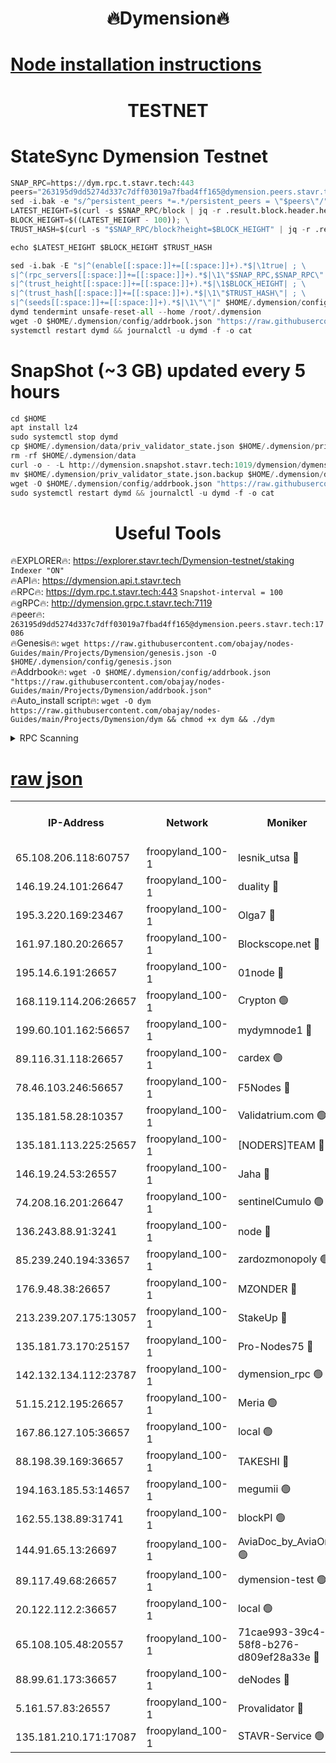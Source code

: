 <h1 align="center"> 🔥Dymension🔥</h1>

[Node installation instructions](https://github.com/obajay/nodes-Guides/tree/main/Projects/Dymension)
=

<h1 align="center"> TESTNET</h1>

# StateSync Dymension Testnet
```python
SNAP_RPC=https://dym.rpc.t.stavr.tech:443
peers="263195d9dd5274d337c7dff03019a7fbad4ff165@dymension.peers.stavr.tech:17086"
sed -i.bak -e "s/^persistent_peers *=.*/persistent_peers = \"$peers\"/" $HOME/.dymension/config/config.toml
LATEST_HEIGHT=$(curl -s $SNAP_RPC/block | jq -r .result.block.header.height); \
BLOCK_HEIGHT=$((LATEST_HEIGHT - 100)); \
TRUST_HASH=$(curl -s "$SNAP_RPC/block?height=$BLOCK_HEIGHT" | jq -r .result.block_id.hash)

echo $LATEST_HEIGHT $BLOCK_HEIGHT $TRUST_HASH

sed -i.bak -E "s|^(enable[[:space:]]+=[[:space:]]+).*$|\1true| ; \
s|^(rpc_servers[[:space:]]+=[[:space:]]+).*$|\1\"$SNAP_RPC,$SNAP_RPC\"| ; \
s|^(trust_height[[:space:]]+=[[:space:]]+).*$|\1$BLOCK_HEIGHT| ; \
s|^(trust_hash[[:space:]]+=[[:space:]]+).*$|\1\"$TRUST_HASH\"| ; \
s|^(seeds[[:space:]]+=[[:space:]]+).*$|\1\"\"|" $HOME/.dymension/config/config.toml
dymd tendermint unsafe-reset-all --home /root/.dymension
wget -O $HOME/.dymension/config/addrbook.json "https://raw.githubusercontent.com/obajay/nodes-Guides/main/Projects/Dymension/addrbook.json"
systemctl restart dymd && journalctl -u dymd -f -o cat

```
# SnapShot (~3 GB) updated every 5 hours
```python
cd $HOME
apt install lz4
sudo systemctl stop dymd
cp $HOME/.dymension/data/priv_validator_state.json $HOME/.dymension/priv_validator_state.json.backup
rm -rf $HOME/.dymension/data
curl -o - -L http://dymension.snapshot.stavr.tech:1019/dymension/dymension-snap.tar.lz4 | lz4 -c -d - | tar -x -C $HOME/.dymension --strip-components 2
mv $HOME/.dymension/priv_validator_state.json.backup $HOME/.dymension/data/priv_validator_state.json
wget -O $HOME/.dymension/config/addrbook.json "https://raw.githubusercontent.com/obajay/nodes-Guides/main/Projects/Dymension/addrbook.json"
sudo systemctl restart dymd && journalctl -u dymd -f -o cat
```

 <h1 align="center"> Useful Tools</h1>

🔥EXPLORER🔥:     https://explorer.stavr.tech/Dymension-testnet/staking        `Indexer "ON"` \
🔥API🔥:          https://dymension.api.t.stavr.tech \
🔥RPC🔥:          https://dym.rpc.t.stavr.tech:443                  `Snapshot-interval = 100` \
🔥gRPC🔥:         http://dymension.grpc.t.stavr.tech:7119 \
🔥peer🔥:         `263195d9dd5274d337c7dff03019a7fbad4ff165@dymension.peers.stavr.tech:17086` \
🔥Genesis🔥:     ```wget https://raw.githubusercontent.com/obajay/nodes-Guides/main/Projects/Dymension/genesis.json -O $HOME/.dymension/config/genesis.json``` \
🔥Addrbook🔥:    ```wget -O $HOME/.dymension/config/addrbook.json "https://raw.githubusercontent.com/obajay/nodes-Guides/main/Projects/Dymension/addrbook.json"``` \
🔥Auto_install script🔥: ```wget -O dym https://raw.githubusercontent.com/obajay/nodes-Guides/main/Projects/Dymension/dym && chmod +x dym && ./dym```

<details>
<summary>RPC Scanning</summary>

<h2 align="center"> We scan nodes in real time every 4 hours. And we provide the final result of RPC endpoints.
We cannot influence the operation of these nodes in any way. </h2>


```python
If Voting Power is higher than 0 --> then the Node is a validator of the network and may be subject to attack and be a potential threat to the chain.
```
```python
We marked such validators with a red symbol
```

</details>

[raw json](https://rpc-check.dymt.stavr.tech/dymt/rpc-dymt-result.json)
=


<table><tr><th>IP-Address</th><th>Network</th><th>Moniker</th><th>Latest Block Height</th><th>Earliest Block Height</th><th>Catching Up</th><th>Voting Power</th><th>Scan Time</th></tr><tr><td>65.108.206.118:60757</td><td>froopyland_100-1</td><td>lesnik_utsa 🔴</td><td>1515253</td><td>1</td><td>False</td><td>1</td><td>2023-12-02T05:27:06.869727572UTC</td></tr><tr><td>146.19.24.101:26647</td><td>froopyland_100-1</td><td>duality 🔴</td><td>1515256</td><td>1</td><td>False</td><td>1</td><td>2023-12-02T05:27:21.206104356UTC</td></tr><tr><td>195.3.220.169:23467</td><td>froopyland_100-1</td><td>Olga7 🔴</td><td>1515258</td><td>1</td><td>False</td><td>1</td><td>2023-12-02T05:27:38.217376535UTC</td></tr><tr><td>161.97.180.20:26657</td><td>froopyland_100-1</td><td>Blockscope.net 🔴</td><td>1515259</td><td>1</td><td>False</td><td>1</td><td>2023-12-02T05:27:43.259974313UTC</td></tr><tr><td>195.14.6.191:26657</td><td>froopyland_100-1</td><td>01node 🔴</td><td>1515259</td><td>1</td><td>False</td><td>1</td><td>2023-12-02T05:27:44.090264546UTC</td></tr><tr><td>168.119.114.206:26657</td><td>froopyland_100-1</td><td>Crypton 🟢</td><td>1515259</td><td>1</td><td>False</td><td>0</td><td>2023-12-02T05:27:44.351675872UTC</td></tr><tr><td>199.60.101.162:56657</td><td>froopyland_100-1</td><td>mydymnode1 🔴</td><td>1515253</td><td>106001</td><td>False</td><td>1</td><td>2023-12-02T05:27:07.565221725UTC</td></tr><tr><td>89.116.31.118:26657</td><td>froopyland_100-1</td><td>cardex 🟢</td><td>1515254</td><td>293001</td><td>False</td><td>0</td><td>2023-12-02T05:27:14.115289507UTC</td></tr><tr><td>78.46.103.246:56657</td><td>froopyland_100-1</td><td>F5Nodes 🔴</td><td>1515253</td><td>407001</td><td>False</td><td>1</td><td>2023-12-02T05:27:03.066776465UTC</td></tr><tr><td>135.181.58.28:10357</td><td>froopyland_100-1</td><td>Validatrium.com 🟢</td><td>1515257</td><td>591001</td><td>False</td><td>0</td><td>2023-12-02T05:27:28.100273322UTC</td></tr><tr><td>135.181.113.225:25657</td><td>froopyland_100-1</td><td>[NODERS]TEAM 🔴</td><td>1515257</td><td>737456</td><td>False</td><td>1</td><td>2023-12-02T05:27:28.606276907UTC</td></tr><tr><td>146.19.24.53:26557</td><td>froopyland_100-1</td><td>Jaha 🔴</td><td>1515257</td><td>737456</td><td>False</td><td>1</td><td>2023-12-02T05:27:29.051580763UTC</td></tr><tr><td>74.208.16.201:26647</td><td>froopyland_100-1</td><td>sentinelCumulo 🟢</td><td>1515251</td><td>820001</td><td>False</td><td>0</td><td>2023-12-02T05:26:53.116721462UTC</td></tr><tr><td>136.243.88.91:3241</td><td>froopyland_100-1</td><td>node 🔴</td><td>1515257</td><td>922548</td><td>False</td><td>1</td><td>2023-12-02T05:27:29.321561109UTC</td></tr><tr><td>85.239.240.194:33657</td><td>froopyland_100-1</td><td>zardozmonopoly 🟢</td><td>1515260</td><td>935165</td><td>False</td><td>0</td><td>2023-12-02T05:27:50.829672365UTC</td></tr><tr><td>176.9.48.38:26657</td><td>froopyland_100-1</td><td>MZONDER 🔴</td><td>1515258</td><td>1006001</td><td>False</td><td>1</td><td>2023-12-02T05:27:37.809330954UTC</td></tr><tr><td>213.239.207.175:13057</td><td>froopyland_100-1</td><td>StakeUp 🔴</td><td>1515260</td><td>1150548</td><td>False</td><td>1</td><td>2023-12-02T05:27:47.063935173UTC</td></tr><tr><td>135.181.73.170:25157</td><td>froopyland_100-1</td><td>Pro-Nodes75 🔴</td><td>1515253</td><td>1215253</td><td>False</td><td>1</td><td>2023-12-02T05:27:04.468374773UTC</td></tr><tr><td>142.132.134.112:23787</td><td>froopyland_100-1</td><td>dymension_rpc 🟢</td><td>1515255</td><td>1215255</td><td>False</td><td>0</td><td>2023-12-02T05:27:18.477552720UTC</td></tr><tr><td>51.15.212.195:26657</td><td>froopyland_100-1</td><td>Meria 🟢</td><td>1515250</td><td>1238063</td><td>False</td><td>0</td><td>2023-12-02T05:26:49.477012835UTC</td></tr><tr><td>167.86.127.105:36657</td><td>froopyland_100-1</td><td>local 🟢</td><td>1515259</td><td>1318001</td><td>False</td><td>0</td><td>2023-12-02T05:27:40.610256379UTC</td></tr><tr><td>88.198.39.169:36657</td><td>froopyland_100-1</td><td>TAKESHI 🔴</td><td>1515251</td><td>1330001</td><td>False</td><td>1</td><td>2023-12-02T05:26:53.412127945UTC</td></tr><tr><td>194.163.185.53:14657</td><td>froopyland_100-1</td><td>megumii 🟢</td><td>1515253</td><td>1390788</td><td>False</td><td>0</td><td>2023-12-02T05:27:04.103733967UTC</td></tr><tr><td>162.55.138.89:31741</td><td>froopyland_100-1</td><td>blockPI 🟢</td><td>1515259</td><td>1435053</td><td>False</td><td>0</td><td>2023-12-02T05:27:43.593539764UTC</td></tr><tr><td>144.91.65.13:26697</td><td>froopyland_100-1</td><td>AviaDoc_by_AviaOne 🟢</td><td>1515250</td><td>1462001</td><td>False</td><td>0</td><td>2023-12-02T05:27:03.654680672UTC</td></tr><tr><td>89.117.49.68:26657</td><td>froopyland_100-1</td><td>dymension-test 🟢</td><td>1515259</td><td>1473622</td><td>False</td><td>0</td><td>2023-12-02T05:27:44.685380575UTC</td></tr><tr><td>20.122.112.2:36657</td><td>froopyland_100-1</td><td>local 🟢</td><td>1515252</td><td>1479282</td><td>False</td><td>0</td><td>2023-12-02T05:26:58.202146731UTC</td></tr><tr><td>65.108.105.48:20557</td><td>froopyland_100-1</td><td>71cae993-39c4-58f8-b276-d809ef28a33e 🔴</td><td>1515255</td><td>1500001</td><td>False</td><td>1</td><td>2023-12-02T05:27:18.828331819UTC</td></tr><tr><td>88.99.61.173:36657</td><td>froopyland_100-1</td><td>deNodes 🔴</td><td>1515257</td><td>1501386</td><td>False</td><td>1</td><td>2023-12-02T05:27:27.690436709UTC</td></tr><tr><td>5.161.57.83:26557</td><td>froopyland_100-1</td><td>Provalidator 🔴</td><td>1515250</td><td>1503071</td><td>False</td><td>1</td><td>2023-12-02T05:26:50.153586454UTC</td></tr><tr><td>135.181.210.171:17087</td><td>froopyland_100-1</td><td>STAVR-Service 🟢</td><td>1515252</td><td>1508745</td><td>False</td><td>0</td><td>2023-12-02T05:26:58.706061393UTC</td></tr></table>
